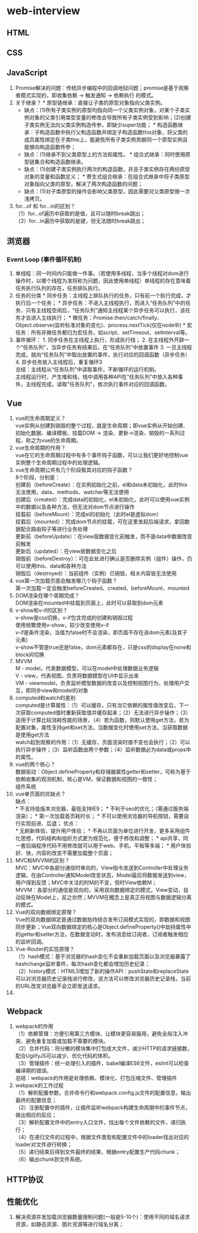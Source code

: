# web-interview

## HTML

## CSS

## JavaScript
  1. Promise解决的问题：传统异步编程中的回调地狱问题；promise是基于观察者模式实现的，即收集依赖 -> 触发通知 -> 依赖执行 的模式。
  2. 关于继承？
    * 原型链继承：直接让子类的原型对象指向父类实例。
      * 缺点：(1)所有子类实例的原型均指向同一个父类实例对象，对某个子类实例对象的父类引用类型变量的修改会导致所有子类实例受到影响；(2)创建子类实例无法向父类实例构造传参，即缺少super功能；
    * 构造函数继承：子构造函数中执行父构造函数并绑定子构造函数this对象，将父类的成员属性绑定在子类this上，能避免所有子类实例贡献同一个原型实例且能够向构造函数传参；
      * 缺点：(1)继承不到父类原型上的方法和属性。
    * 组合式继承：同时使用原型链集合和构造函数继承。
      * 缺点：(1)创建子类实例执行两次的构造函数，并且子类实例存在两份原型对象的变量和函数定义；
    * 寄生式组合继承：在组合式继承中将子类原型对象指向父类的原型，解决了两次构造函数的问题；
      * 缺点：(1)对子类原型的操作会影响父类原型，因此需要对父类原型做一次浅拷贝。
  3. for...of 和 for...in的区别？  
  （1）for...of遍历中获取的是值，且可以随时break跳出；    
  （2）for...in遍历中获取的是键，但无法随时break跳出；  

## 浏览器
### Event Loop (事件循环机制)
  1. 单线程：同一时间内只能做一件事。（若使用多线程，当多个线程对dom进行操作时，以哪个线程为准将称为问题，因此使用单线程）单线程的存在意味着任务执行队列的存在，任务排队执行。
  2. 任务的分类
    * 同步任务：主线程上排队执行的任务，只有前一个执行完成，才执行后一个任务；
    * 异步任务：不进入主线程执行，而进入“任务队列”中的任务，只有主线程空闲后，“任务队列”通知主线程某个异步任务可以执行，该任务才会进入主线执行；
    * 微任务：Promise.then/catch/finally、Object.observe(监听标准对象的变化)、process.nextTick(仅在node中)
    * 宏任务：所有非微任务都归为宏任务，如script、setTimeout、setInterval等。
  3. 事件循环：
    1. 同步任务在主线程上执行，形成执行栈；
    2. 在主线程外开辟一个“任务队列”，当异步任务有结果后，在“任务队列”中放置事件
    3. 一旦主线程完成，就向“任务队列”中取出放置的事件，执行对应的回调函数（异步任务）
    4. 异步任务放入主线程后，重复循环3  
    总结：主线程从“任务队列”中读取事件，不断循环的运行机制。  
    主线程运行时，产生堆和栈，栈中调用各种API在“任务队列”中放入各种事件，主线程完成，读取"任务队列"，依次执行事件对应的回调函数。

## Vue
  1. vue的生命周期定义？  
  vue实例从创建到销毁的整个过程，就是生命周期；即vue实例从开始创建、初始化数据、编译模板、挂载DOM -> 渲染、更新->渲染、销毁的一系列过程，称之为vue的生命周期。
  2. vue生命周期的作用？  
  vue在它的生命周期过程中有多个事件钩子函数，可以让我们更好地控制vue实例整个生命周期过程中的处理逻辑。
  3. vue生命周期公共有几个阶段极其对应的钩子函数？  
  8个阶段，分别是：  
  创建前（beforeCreate）：在实例初始化之前，el和data未初始化，此时this无法使用，data、methods、watcher等无法使用  
  创建后（created）：完成data的初始化，el未初始化，此时可以使用vue实例中的数据以及各种方法，但无法对dom节点进行操作  
  挂载前（beforeMount）：完成el的初始化（此时el是虚拟dom）  
  挂载后（mounted）：完成dom节点的挂载，可在这里发起后端请求，拿回数据配合路由钩子等进行业务处理  
  更新前（beforeUpdate）：在view层数据变化前触发，而不是data中数据改变前触发  
  更新后（updated）：在view层数据变化之后  
  销毁前（beforeDestroy）：可在此处进行确认是否删除实例（组件）操作，仍可以使用this、data和各种方法    
  销毁后（destroyed）：当前组件（实例）已销毁，相关内容皆无法使用  
  4. vue第一次加载页面会触发哪几个钩子函数？  
  第一次加载一定会触发beforeCreated、created、beforeMount、mounted
  5. DOM渲染在哪个周期完成？  
  DOM渲染在mounted中挂载到页面上，此时可以获取到dom元素
  6. v-show和v-if的区别？  
  v-show是css切换，v-if包含完成的创建和销毁过程  
  使用频繁使用v-show，较少改变使用v-if  
  v-if是条件渲染，当值为false时不会渲染，即页面不存在该dom元素(及其子元素)  
  v-show不管是true还是false，dom元素都存在，只是css的display在none和block间切换  
  7. MVVM  
  M - model，代表数据模型，可以在model中处理数据业务逻辑  
  V - view，代表视图，负责将数据模型在UI中显示出来  
  VM - viewmodel，负责监听模型数据的改变以及控制视图行为、处理用户交互，即同步view和model的对象  
  8. computed和watch的差别  
  computed是计算属性：（1）可以缓存，只有当它依赖的属性值改变后，下一次获取computed值时重新获取值并缓存起来；（2）无法进行异步操作；（3）适用于计算比较消耗性能的场景，（4）若为函数，则默认使用get方法，若为配置对象，属性支持get和set方法，当数据变化时使用set方法，当获取数据是使用get方法  
  watch起到观察的作用：（1）无缓存，页面渲染时值不变也会执行；（2）可以执行异步操作；（3）监听函数由两个参数；（4）监听数据必为data或props中的属性。  
  9. vue的两个核心？  
  数据驱动：Object.defineProperty和存储器属性getter和setter，可称为基于依赖收集的观测机制，核心是VM，保证数据和视图的一致性；  
  组件系统
  10. vue单页面的优缺点？  
  缺点：  
    * 不支持低版本浏览器，最低支持IE9；
    * 不利于seo的优化；（需通过服务端渲染）；
    * 第一次加载首页耗时长；
    * 不可以使用浏览器的导航按钮，需要自行实现前进、后退；
  优点：  
    * 无刷新体验，提升用户体验；
    * 不再以页面为单位进行开发，更多采用组件化思想，代码结构和组织方式更为规范化，便于修改和调整；
    * api共享，同一套后端程序代码不用修改就可以用于web、手机、平板等多端；
    * 用户体验好、快，内容的改变不需要加载整个页面；
  11. MVC和MVVM的区别？  
  MVC：MVC中各部分通信时单向的，View指令发送到Controller中处理业务逻辑，在由Controller通知Model改变状态，Model最后将数据发送到view，用户得到反馈；MVC中关注的时M的不变，但时View依赖M；  
  MVVM：各部分的通信是双向的，采用双向数据绑定的模式，View变动，自动反映在Model上，反之亦然；MVVM在概念上是真正将视图与数据逻辑分离的模式。
  12. Vue的双向数据绑定原理？  
  Vue的双向数据绑定是通过数据劫持结合发布订阅模式实现的，即数据和视图同步更新；Vue双向数据绑定的核心是Object.defineProperty()中劫持属性中的getter和setter方法，在数据变动时，发布消息给订阅者，订阅者触发相应的监听回调。
  13. Vue-Router的实现原理？  
  （1）hash模式：基于浏览器的hash变化不会重新加载页面以及浏览器暴露了hashchange监听事件，每次hash变化都会增加历史纪录；  
  （2）history模式：HTML5增加了新的操作API：pushState和replaceState可以对浏览器历史记录栈进行修改，该方法可以修改浏览器历史记录栈，当前的URL改变浏览器不会立即发送请求。
  14. 
## Webpack
  1. webpack的作用  
  （1）依赖管理：方便引用第三方模块、让模块更容易服用，避免全局注入冲突、避免重复加载或加载不需要的模块。  
  （2）合并代码：将分散的模块集中打包成大文件，减少HTTP的请求链接数，配合UglifyJS可以减少、优化代码的体积。  
  （3）管理插件：统一处理引入的插件，babel编译ES6文件，eslint可以检查编译期的错误。  
  总结：webpack的作用是处理依赖、模块化、打包压缩文件、管理插件
  2. webpack的工作过程  
  （1）解析配置参数，合并命令行和webpack.config.js文件的配置信息，输出最终的配置信息；  
  （2）注册配置中的插件，让插件监听webpack构建生命周期中的事件节点，做出相应的反应；  
  （3）解析配置文件中的entry入口文件，找出每个文件依赖的文件，递归执行；  
  （4）在递归文件的过程中，根据文件类型和配置文件中的loader找出对应的loader对文件进行转换；  
  （5）递归结束后得到文件最终的结果，根据entry配置生产代码chunk；  
  （6）输出chunk到文件系统。

## HTTP协议

## 性能优化
  1. 解决资源并发加载浏览器数量限制问题(一般是5-10个)：使用不同的域名请求资源，如静态资源、图片资源等进行域名分离；


